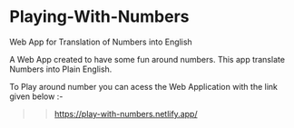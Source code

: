 # Playing-With-Numbers
 Web App for Translation of Numbers into English

 A Web App created to have some fun around numbers. This app translate Numbers into Plain English.

 To Play around number you can acess the Web Application with the link given below :-

 >> https://play-with-numbers.netlify.app/


